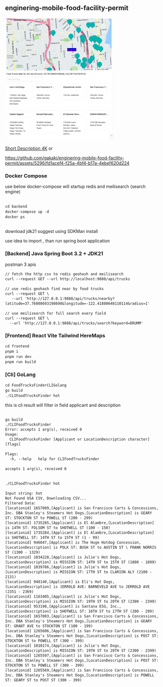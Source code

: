 ## enginering-mobile-food-facility-permit



<img src="main.png" width=70% height=40%>

[Short Description 4K](https://midu.studio515.cn/resume/food_trucks_geo.mp4) or

https://github.com/gakaki/enginering-mobile-food-facility-permit/assets/5296/fd1acef4-f25a-4bf4-b17a-4ebef620d224


### Docker Compose

use below docker-compose will startup redis and meilisearch (search engine)

```go

cd backend
docker-compose up -d 
docker ps
    
```
download jdk21 suggest using SDKMan install

use idea to import , than run spring boot application

###  [Backend] Java Spring Boot 3.2 + JDK21

postman 3 apis
```
// fetch the http csv to redis geohash and meilisearch
curl --request GET --url http://localhost:9888/api/trucks

// use redis geohash find near by food trucks
curl --request GET \
   --url 'http://127.0.0.1:9888/api/trucks/nearby?latitude=37.76008693198698&longitude=-122.41880648110114&radius=1'

// use meilisearch for full search every field
curl --request GET \
  --url 'http://127.0.0.1:9888/api/trucks/search?keyword=DRUMM'
```

### [Frontend] React Vite Tailwind HereMaps

```javascript
cd frontend
pnpm i
pnpm run dev
pnpm run build
```


### [Cli] GoLang

```javascript
cd FoodTrucksFinderCLIGolang
go build
./CLIFoodTrucksFinder hot 
```

this is cli result will filter in field applicant and description
```shell

go build
./CLIFoodTrucksFinder 
Error: accepts 1 arg(s), received 0
Usage:
  CLIFoodTrucksFinder [Applicant or LocationDescription character]  [flags]

Flags:
  -h, --help   help for CLIFoodTrucksFinder

accepts 1 arg(s), received 0


./CLIFoodTrucksFinder hot

Input string: hot
Not Found USA CSV, Downloading CSV...
Filtered Data:
[locationid] 1657809,[Applicant] is San Francisco Carts & Concessions, Inc. DBA Stanley's Steamers Hot Dogs,[LocationDescription] is GEARY ST: STOCKTON ST to POWELL ST (200 - 299)
[locationid] 1735285,[Applicant] is El Alambre,[LocationDescription] is 14TH ST: FOLSOM ST to SHOTWELL ST (100 - 150)
[locationid] 1735284,[Applicant] is El Alambre,[LocationDescription] is SHOTWELL ST: 14TH ST to 15TH ST (1 - 99)
[locationid] 946047,[Applicant] is The Huge Hotdog Concession,[LocationDescription] is POLK ST: BUSH ST to AUSTIN ST \ FRANK NORRIS ST (1300 - 1329)
[locationid] 1034228,[Applicant] is Julie's Hot Dogs,[LocationDescription] is MISSION ST: 14TH ST to 15TH ST (1800 - 1899)
[locationid] 1039786,[Applicant] is Julie's Hot Dogs,[LocationDescription] is MISSION ST: 17TH ST to CLARION ALY (2100 - 2131)
[locationid] 948140,[Applicant] is Eli's Hot Dogs,[LocationDescription] is JERROLD AVE: BARNEVELD AVE to JERROLD AVE (2351 - 2369)
[locationid] 1163405,[Applicant] is Julie's Hot Dogs,[LocationDescription] is MISSION ST: 19TH ST to 20TH ST (2300 - 2399)
[locationid] 953198,[Applicant] is Santana ESG, Inc.,[LocationDescription] is SHOTWELL ST: 16TH ST to 17TH ST (200 - 299)
[locationid] 1657803,[Applicant] is San Francisco Carts & Concessions, Inc. DBA Stanley's Steamers Hot Dogs,[LocationDescription] is GEARY ST: GRANT AVE to STOCKTON ST (100 - 199)
[locationid] 1265606,[Applicant] is San Francisco Carts & Concessions, Inc. DBA Stanley's Steamers Hot Dogs,[LocationDescription] is POST ST: STOCKTON ST to POWELL ST (300 - 399)
[locationid] 1010174,[Applicant] is Julie's Hot Dogs,[LocationDescription] is MISSION ST: 19TH ST to 20TH ST (2300 - 2399)
[locationid] 1265597,[Applicant] is San Francisco Carts & Concessions, Inc. DBA Stanley's Steamers Hot Dogs,[LocationDescription] is POST ST: STOCKTON ST to POWELL ST (300 - 399)
[locationid] 1265569,[Applicant] is San Francisco Carts & Concessions, Inc. DBA Stanley's Steamers Hot Dogs,[LocationDescription] is POWELL ST: GEARY ST to POST ST (300 - 399)

```

